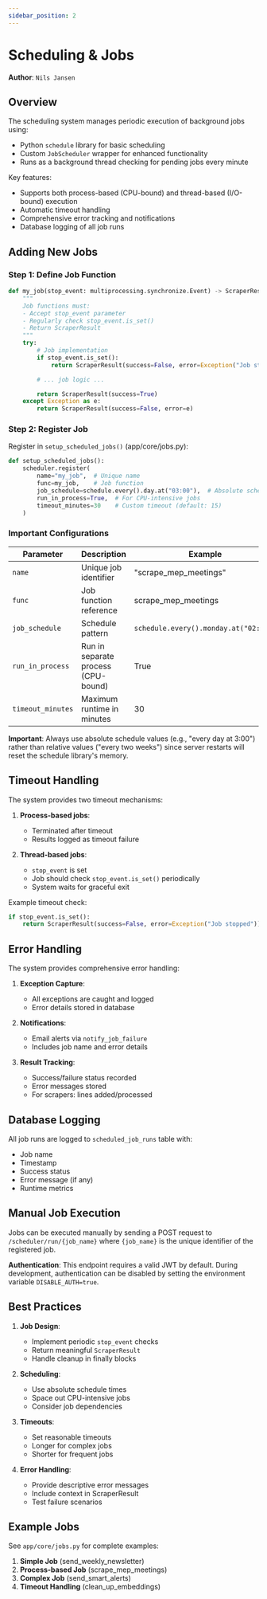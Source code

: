 ```yaml
---
sidebar_position: 2
---
```


# Scheduling & Jobs

**Author**: `Nils Jansen`

## Overview

The scheduling system manages periodic execution of background jobs using:

- Python `schedule` library for basic scheduling
- Custom `JobScheduler` wrapper for enhanced functionality
- Runs as a background thread checking for pending jobs every minute

Key features:

- Supports both process-based (CPU-bound) and thread-based (I/O-bound) execution
- Automatic timeout handling
- Comprehensive error tracking and notifications
- Database logging of all job runs

## Adding New Jobs

### Step 1: Define Job Function

```python
def my_job(stop_event: multiprocessing.synchronize.Event) -> ScraperResult:
    """
    Job functions must:
    - Accept stop_event parameter
    - Regularly check stop_event.is_set()
    - Return ScraperResult
    """
    try:
        # Job implementation
        if stop_event.is_set():
            return ScraperResult(success=False, error=Exception("Job stopped"))

        # ... job logic ...

        return ScraperResult(success=True)
    except Exception as e:
        return ScraperResult(success=False, error=e)
```

### Step 2: Register Job

Register in `setup_scheduled_jobs()` (app/core/jobs.py):

```python
def setup_scheduled_jobs():
    scheduler.register(
        name="my_job",  # Unique name
        func=my_job,    # Job function
        job_schedule=schedule.every().day.at("03:00"),  # Absolute schedule
        run_in_process=True,  # For CPU-intensive jobs
        timeout_minutes=30    # Custom timeout (default: 15)
    )
```

### Important Configurations

| Parameter         | Description                         | Example                               |
| ----------------- | ----------------------------------- | ------------------------------------- |
| `name`            | Unique job identifier               | "scrape_mep_meetings"                 |
| `func`            | Job function reference              | scrape_mep_meetings                   |
| `job_schedule`    | Schedule pattern                    | `schedule.every().monday.at("02:00")` |
| `run_in_process`  | Run in separate process (CPU-bound) | True                                  |
| `timeout_minutes` | Maximum runtime in minutes          | 30                                    |

**Important**: Always use absolute schedule values (e.g., "every day at 3:00") rather than relative values ("every two weeks") since server restarts will reset the schedule library's memory.

## Timeout Handling

The system provides two timeout mechanisms:

1. **Process-based jobs**:

   - Terminated after timeout
   - Results logged as timeout failure

2. **Thread-based jobs**:
   - `stop_event` is set
   - Job should check `stop_event.is_set()` periodically
   - System waits for graceful exit

Example timeout check:

```python
if stop_event.is_set():
    return ScraperResult(success=False, error=Exception("Job stopped"))
```

## Error Handling

The system provides comprehensive error handling:

1. **Exception Capture**:

   - All exceptions are caught and logged
   - Error details stored in database

2. **Notifications**:

   - Email alerts via `notify_job_failure`
   - Includes job name and error details

3. **Result Tracking**:
   - Success/failure status recorded
   - Error messages stored
   - For scrapers: lines added/processed

## Database Logging

All job runs are logged to `scheduled_job_runs` table with:

- Job name
- Timestamp
- Success status
- Error message (if any)
- Runtime metrics

## Manual Job Execution

Jobs can be executed manually by sending a POST request to `/scheduler/run/{job_name}` where `{job_name}` is the unique identifier of the registered job.

**Authentication**: This endpoint requires a valid JWT by default. During development, authentication can be disabled by setting the environment variable `DISABLE_AUTH=true`.

## Best Practices

1. **Job Design**:

   - Implement periodic `stop_event` checks
   - Return meaningful `ScraperResult`
   - Handle cleanup in finally blocks

2. **Scheduling**:

   - Use absolute schedule times
   - Space out CPU-intensive jobs
   - Consider job dependencies

3. **Timeouts**:

   - Set reasonable timeouts
   - Longer for complex jobs
   - Shorter for frequent jobs

4. **Error Handling**:
   - Provide descriptive error messages
   - Include context in ScraperResult
   - Test failure scenarios

## Example Jobs

See `app/core/jobs.py` for complete examples:

1. **Simple Job** (send_weekly_newsletter)
2. **Process-based Job** (scrape_mep_meetings)
3. **Complex Job** (send_smart_alerts)
4. **Timeout Handling** (clean_up_embeddings)
